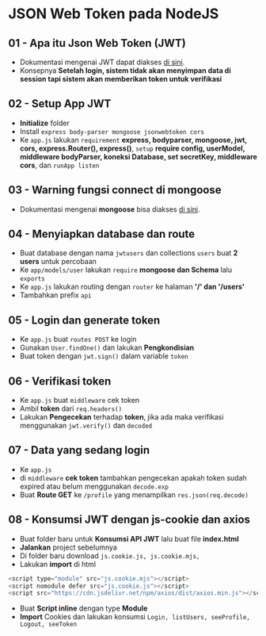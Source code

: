 # JSON Web Token pada NodeJS  

## 01 - Apa itu Json Web Token (JWT)  
- Dokumentasi mengenai JWT dapat diakses [di sini](https://jwt.io/).
- Konsepnya **Setelah login, sistem tidak akan menyimpan data di session tapi sistem akan memberikan token untuk verifikasi**  

## 02 - Setup App JWT  
- **Initialize** folder
- Install `express body-parser mongoose jsonwebtoken cors`
- Ke `app.js` lakukan `requirement` **express, bodyparser, mongoose, jwt, cors, express.Router(), express()**, `setup` **require config, userModel, middleware bodyParser, koneksi Database, set secretKey, middleware cors**, dan `runApp listen`

## 03 - Warning fungsi connect di mongoose
- Dokumentasi mengenai **mongoose** bisa diakses [di sini](https://mongoosejs.com/).  

## 04 - Menyiapkan database dan route  
- Buat database dengan nama `jwtusers` dan collections `users` buat **2 users** untuk percobaan
- Ke `app/models/user` lakukan `require` **mongoose dan Schema** lalu `exports`
- Ke `app.js` lakukan routing dengan `router` ke halaman **'/' dan '/users'**
- Tambahkan prefix `api`  

## 05 - Login dan generate token  
- Ke `app.js` buat `routes POST` ke login
- Gunakan `User.findOne()` dan lakukan **Pengkondisian**
- Buat token dengan `jwt.sign()` dalam variable `token`  

## 06 - Verifikasi token  
- Ke `app.js` buat `middleware` cek token
- Ambil **token** dari `req.headers()`
- Lakukan **Pengecekan** terhadap **token**, jika ada maka verifikasi menggunakan `jwt.verify()` dan `decoded`  

## 07 - Data yang sedang login  
- Ke `app.js`
- di `middleware` **cek token** tambahkan pengecekan apakah token sudah expired atau belum menggunakan `decode.exp`
- Buat **Route GET** ke `/profile` yang menampilkan `res.json(req.decode)`  

## 08 - Konsumsi JWT dengan js-cookie dan axios
- Buat folder baru untuk **Konsumsi API JWT** lalu buat file **index.html**
- **Jalankan** project sebelumnya
- Di folder baru download `js.cookie.js, js.cookie.mjs,`
- Lakukan **import** di html  
```js  
<script type="module" src="js.cookie.mjs"></script>
<script nomodule defer src="js.cookie.js"></script>
<script src="https://cdn.jsdelivr.net/npm/axios/dist/axios.min.js"></script>
```
- Buat **Script inline** dengan type **Module**
- **Import** Cookies dan lakukan konsumsi `Login, listUsers, seeProfile, Logout, seeToken`